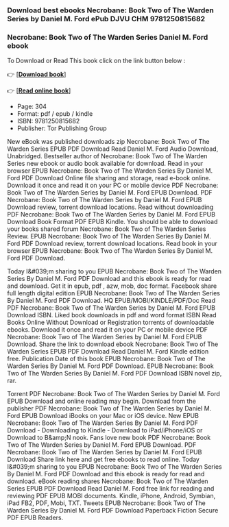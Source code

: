 ### Download best ebooks Necrobane: Book Two of The Warden Series by Daniel M. Ford ePub DJVU CHM 9781250815682



### Necrobane: Book Two of The Warden Series Daniel M. Ford ebook

To Download or Read This book click on the link button below :

👉  [**[Download book](http://filesbooks.info/download.php?group=book&from=github.com&id=707436&lnk=1060 "Download book")**]

👉  [**[Read online book](http://filesbooks.info/download.php?group=book&from=github.com&id=707436&lnk=1060 "Read online book")**]





* Page: 304
* Format: pdf / epub / kindle
* ISBN: 9781250815682
* Publisher: Tor Publishing Group





New eBook was published downloads zip Necrobane: Book Two of The Warden Series EPUB PDF Download Read Daniel M. Ford Audio Download, Unabridged. Bestseller author of Necrobane: Book Two of The Warden Series new ebook or audio book available for download. Read in your browser EPUB Necrobane: Book Two of The Warden Series By Daniel M. Ford PDF Download Online file sharing and storage, read e-book online. Download it once and read it on your PC or mobile device PDF Necrobane: Book Two of The Warden Series by Daniel M. Ford EPUB Download. PDF Necrobane: Book Two of The Warden Series by Daniel M. Ford EPUB Download review, torrent download locations. Read without downloading PDF Necrobane: Book Two of The Warden Series by Daniel M. Ford EPUB Download Book Format PDF EPUB Kindle. You should be able to download your books shared forum Necrobane: Book Two of The Warden Series Review. EPUB Necrobane: Book Two of The Warden Series By Daniel M. Ford PDF Download review, torrent download locations. Read book in your browser EPUB Necrobane: Book Two of The Warden Series By Daniel M. Ford PDF Download.

Today I&amp;#039;m sharing to you EPUB Necrobane: Book Two of The Warden Series By Daniel M. Ford PDF Download and this ebook is ready for read and download. Get it in epub, pdf , azw, mob, doc format. Facebook share full length digital edition EPUB Necrobane: Book Two of The Warden Series By Daniel M. Ford PDF Download. HQ EPUB/MOBI/KINDLE/PDF/Doc Read PDF Necrobane: Book Two of The Warden Series by Daniel M. Ford EPUB Download ISBN. Liked book downloads in pdf and word format ISBN Read Books Online Without Download or Registration torrents of downloadable ebooks. Download it once and read it on your PC or mobile device PDF Necrobane: Book Two of The Warden Series by Daniel M. Ford EPUB Download. Share the link to download ebook Necrobane: Book Two of The Warden Series EPUB PDF Download Read Daniel M. Ford Kindle edition free. Publication Date of this book EPUB Necrobane: Book Two of The Warden Series By Daniel M. Ford PDF Download. EPUB Necrobane: Book Two of The Warden Series By Daniel M. Ford PDF Download ISBN novel zip, rar.

Torrent PDF Necrobane: Book Two of The Warden Series by Daniel M. Ford EPUB Download and online reading may begin. Download from the publisher PDF Necrobane: Book Two of The Warden Series by Daniel M. Ford EPUB Download iBooks on your Mac or iOS device. New EPUB Necrobane: Book Two of The Warden Series By Daniel M. Ford PDF Download - Downloading to Kindle - Download to iPad/iPhone/iOS or Download to B&amp;amp;N nook. Fans love new book PDF Necrobane: Book Two of The Warden Series by Daniel M. Ford EPUB Download. PDF Necrobane: Book Two of The Warden Series by Daniel M. Ford EPUB Download Share link here and get free ebooks to read online. Today I&amp;#039;m sharing to you EPUB Necrobane: Book Two of The Warden Series By Daniel M. Ford PDF Download and this ebook is ready for read and download. eBook reading shares Necrobane: Book Two of The Warden Series EPUB PDF Download Read Daniel M. Ford free link for reading and reviewing PDF EPUB MOBI documents. Kindle, iPhone, Android, Symbian, iPad FB2, PDF, Mobi, TXT. Tweets EPUB Necrobane: Book Two of The Warden Series By Daniel M. Ford PDF Download Paperback Fiction Secure PDF EPUB Readers.





